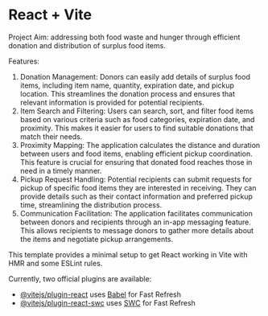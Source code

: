 # React + Vite

Project Aim: addressing both food waste and hunger through efficient donation and distribution of surplus food items. 

Features:
1. Donation Management: Donors can easily add details of surplus food items, including item name, quantity, expiration date, and pickup location. This streamlines the donation process and ensures that relevant information is provided for potential recipients.
2. Item Search and Filtering: Users can search, sort, and filter food items based on various criteria such as food categories, expiration date, and proximity. This makes it easier for users to find suitable donations that match their needs.
3. Proximity Mapping: The application calculates the distance and duration between users and food items, enabling efficient pickup coordination. This feature is crucial for ensuring that donated food reaches those in need in a timely manner.
4. Pickup Request Handling: Potential recipients can submit requests for pickup of specific food items they are interested in receiving. They can provide details such as their contact information and preferred pickup time, streamlining the distribution process.
5. Communication Facilitation: The application facilitates communication between donors and recipients through an in-app messaging feature. This allows recipients to message donors to gather more details about the items and negotiate pickup arrangements.











This template provides a minimal setup to get React working in Vite with HMR and some ESLint rules.

Currently, two official plugins are available:

- [@vitejs/plugin-react](https://github.com/vitejs/vite-plugin-react/blob/main/packages/plugin-react/README.md) uses [Babel](https://babeljs.io/) for Fast Refresh
- [@vitejs/plugin-react-swc](https://github.com/vitejs/vite-plugin-react-swc) uses [SWC](https://swc.rs/) for Fast Refresh
